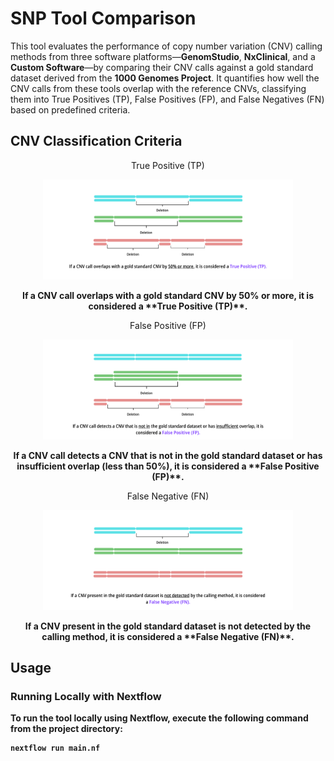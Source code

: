 # SNP Tool Comparison

This tool evaluates the performance of copy number variation (CNV) calling methods from three software platforms—**GenomStudio**, **NxClinical**, and a **Custom Software**—by comparing their CNV calls against a gold standard dataset derived from the **1000 Genomes Project**. It quantifies how well the CNV calls from these tools overlap with the reference CNVs, classifying them into True Positives (TP), False Positives (FP), and False Negatives (FN) based on predefined criteria.

## CNV Classification Criteria

<p align="center"> </b> True Positive (TP) <b> </p>
<p align="center"> <img src="./images/1.png" width="400" alt="True Positive CNV Overlap"> </p> </p> <p align="center"> If a CNV call overlaps with a gold standard CNV by 50% or more, it is considered a **True Positive (TP)**. </p>

<p align="center"> </b> False Positive (FP) <b> </p>
<p align="center"> <img src="./images/2.png" width="400" alt="False Positive CNV Detection"> </p> <p align="center"> If a CNV call detects a CNV that is not in the gold standard dataset or has insufficient overlap (less than 50%), it is considered a **False Positive (FP)**. </p>

<p align="center"> </b> False Negative (FN) <b> </p>
<p align="center"> <img src="./images/3.png" width="400" alt="False Negative CNV Miss"> </p> <p align="center"> If a CNV present in the gold standard dataset is not detected by the calling method, it is considered a **False Negative (FN)**. </p>

## Usage

### Running Locally with Nextflow
To run the tool locally using Nextflow, execute the following command from the project directory:
```bash
nextflow run main.nf

